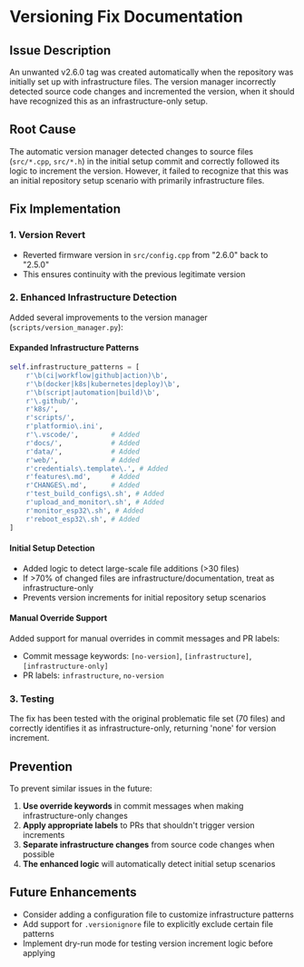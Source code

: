# Versioning Fix Documentation

## Issue Description
An unwanted v2.6.0 tag was created automatically when the repository was initially set up with infrastructure files. The version manager incorrectly detected source code changes and incremented the version, when it should have recognized this as an infrastructure-only setup.

## Root Cause
The automatic version manager detected changes to source files (`src/*.cpp`, `src/*.h`) in the initial setup commit and correctly followed its logic to increment the version. However, it failed to recognize that this was an initial repository setup scenario with primarily infrastructure files.

## Fix Implementation

### 1. Version Revert
- Reverted firmware version in `src/config.cpp` from "2.6.0" back to "2.5.0"
- This ensures continuity with the previous legitimate version

### 2. Enhanced Infrastructure Detection
Added several improvements to the version manager (`scripts/version_manager.py`):

#### Expanded Infrastructure Patterns
```python
self.infrastructure_patterns = [
    r'\b(ci|workflow|github|action)\b',
    r'\b(docker|k8s|kubernetes|deploy)\b',
    r'\b(script|automation|build)\b',
    r'\.github/',
    r'k8s/',
    r'scripts/',
    r'platformio\.ini',
    r'\.vscode/',        # Added
    r'docs/',            # Added
    r'data/',            # Added
    r'web/',             # Added
    r'credentials\.template\.', # Added
    r'features\.md',     # Added
    r'CHANGES\.md',      # Added
    r'test_build_configs\.sh', # Added
    r'upload_and_monitor\.sh', # Added
    r'monitor_esp32\.sh', # Added
    r'reboot_esp32\.sh', # Added
]
```

#### Initial Setup Detection
- Added logic to detect large-scale file additions (>30 files)
- If >70% of changed files are infrastructure/documentation, treat as infrastructure-only
- Prevents version increments for initial repository setup scenarios

#### Manual Override Support
Added support for manual overrides in commit messages and PR labels:
- Commit message keywords: `[no-version]`, `[infrastructure]`, `[infrastructure-only]`
- PR labels: `infrastructure`, `no-version`

### 3. Testing
The fix has been tested with the original problematic file set (70 files) and correctly identifies it as infrastructure-only, returning 'none' for version increment.

## Prevention
To prevent similar issues in the future:

1. **Use override keywords** in commit messages when making infrastructure-only changes
2. **Apply appropriate labels** to PRs that shouldn't trigger version increments
3. **Separate infrastructure changes** from source code changes when possible
4. **The enhanced logic** will automatically detect initial setup scenarios

## Future Enhancements
- Consider adding a configuration file to customize infrastructure patterns
- Add support for `.versionignore` file to explicitly exclude certain file patterns
- Implement dry-run mode for testing version increment logic before applying
